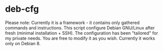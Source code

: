 # deb-cfg
Please note: Currently it is a framework - it contains only gathered commands and instructions.
This script configure Debian GNU/Linux after fresh (minimal installation + SSH). The configuration has been "tailored" for my private needs. You are free to modify it as you wish. Currently it works only on Debian 8.
